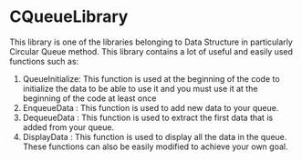 # CQueueLibrary
This library is one of the libraries belonging to Data Structure in particularly Circular Queue method.
This library contains a lot of useful and easily used functions such as:
1. QueueInitialize: This function is used at the beginning of the code to initialize the data to be able to use it and you must use it at the beginning of the code at least once
2. EnqueueData    : This function is used to add new data to your queue.
3. DequeueData    : This function is used to extract the first data that is added from your queue.
4. DisplayData    : This function is used to display all the data in the queue.
These functions can also be easily modified to achieve your own goal.
